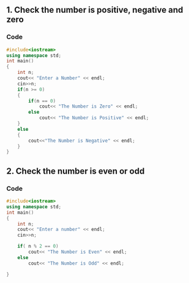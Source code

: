 ## 1. Check the number is positive, negative and zero

### Code

```c++
#include<iostream>
using namespace std;
int main()
{
    int n;
    cout<< "Enter a Number" << endl;
    cin>>n;
    if(n >= 0)
    {
        if(n == 0)
            cout<< "The Number is Zero" << endl;
        else
            cout<< "The Number is Positive" << endl;
    }
    else
    {
        cout<<"The Number is Negative" << endl;
    }
}
```

## 2. Check the number is even or odd

### Code

```c++
#include<iostream>
using namespace std;
int main()
{
    int n;
    cout<< "Enter a number" << endl;
    cin>>n;

    if( n % 2 == 0)
        cout<< "The Number is Even" << endl;
    else
        cout<< "The Number is Odd" << endl;

}
```